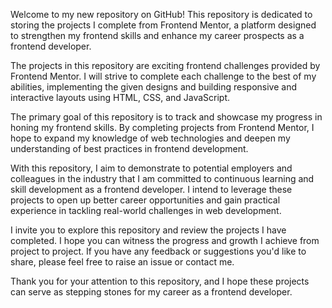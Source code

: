 Welcome to my new repository on GitHub! This repository is dedicated to storing the projects I complete from Frontend Mentor, a platform designed to strengthen my frontend skills and enhance my career prospects as a frontend developer.

The projects in this repository are exciting frontend challenges provided by Frontend Mentor. I will strive to complete each challenge to the best of my abilities, implementing the given designs and building responsive and interactive layouts using HTML, CSS, and JavaScript.

The primary goal of this repository is to track and showcase my progress in honing my frontend skills. By completing projects from Frontend Mentor, I hope to expand my knowledge of web technologies and deepen my understanding of best practices in frontend development.

With this repository, I aim to demonstrate to potential employers and colleagues in the industry that I am committed to continuous learning and skill development as a frontend developer. I intend to leverage these projects to open up better career opportunities and gain practical experience in tackling real-world challenges in web development.

I invite you to explore this repository and review the projects I have completed. I hope you can witness the progress and growth I achieve from project to project. If you have any feedback or suggestions you'd like to share, please feel free to raise an issue or contact me.

Thank you for your attention to this repository, and I hope these projects can serve as stepping stones for my career as a frontend developer.
